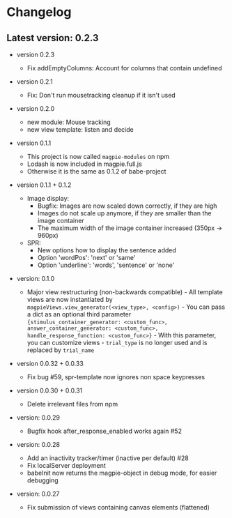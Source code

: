 # Changelog

## Latest version: 0.2.3
- version 0.2.3
    - Fix addEmptyColumns: Account for columns that contain undefined

- version 0.2.1
    - Fix: Don't run mousetracking cleanup if it isn't used

- version 0.2.0
    - new module: Mouse tracking
    - new view template: listen and decide

- version 0.1.1
    - This project is now called `magpie-modules` on npm
    - Lodash is now included in magpie.full.js
    - Otherwise it is the same as 0.1.2 of babe-project

- version 0.1.1 + 0.1.2
    - Image display:
        - Bugfix: Images are now scaled down correctly, if they are high
        - Images do not scale up anymore, if they are smaller than the image container
        - The maximum width of the image container increased (350px -> 960px)
    - SPR:
        - New options how to display the sentence added
        - Option 'wordPos': 'next' or 'same'
        - Option 'underline': 'words', 'sentence' or 'none'

- version: 0.1.0
  
    - Major view restructuring (non-backwards compatible)
          - All template views are now instantiated by `magpieViews.view_generator(<view_type>, <config>)`
              - You can pass a dict as an optional third parameter `{stimulus_container_generator: <custom_func>, answer_container_generator: <custom_func>, handle_response_function: <custom_func>}`
              - With this parameter, you can customize views
          - `trial_type` is no longer used and is replaced by `trial_name`
      
- version 0.0.32 + 0.0.33

    - Fix bug #59, spr-template now ignores non space keypresses

- version 0.0.30 + 0.0.31

    - Delete irrelevant files from npm
    
- version: 0.0.29

    - Bugfix hook after\_response\_enabled works again #52

- version: 0.0.28

    - Add an inactivity tracker/timer (inactive per default) #28
    - Fix localServer deployment
    - babeInit now returns the magpie-object in debug mode, for easier debugging

- version: 0.0.27
 
    - Fix submission of views containing canvas elements (flattened)


